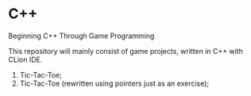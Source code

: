# C++
Beginning C++ Through Game Programming

This repository will mainly consist of game projects, written in C++ with CLion IDE.

1. Tic-Tac-Toe;
2. Tic-Tac-Toe (rewritten using pointers just as an exercise);
